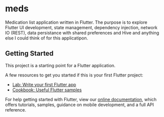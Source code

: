 # meds

Medication list application written in Flutter.  The purpose is to explore Flutter UI development, state management, dependency injection, network IO (REST), data persistance with shared preferences and Hive and anything else I could think of for this applicatipon.

## Getting Started

This project is a starting point for a Flutter application.

A few resources to get you started if this is your first Flutter project:

- [Lab: Write your first Flutter app](https://flutter.dev/docs/get-started/codelab)
- [Cookbook: Useful Flutter samples](https://flutter.dev/docs/cookbook)

For help getting started with Flutter, view our
[online documentation](https://flutter.dev/docs), which offers tutorials,
samples, guidance on mobile development, and a full API reference.
